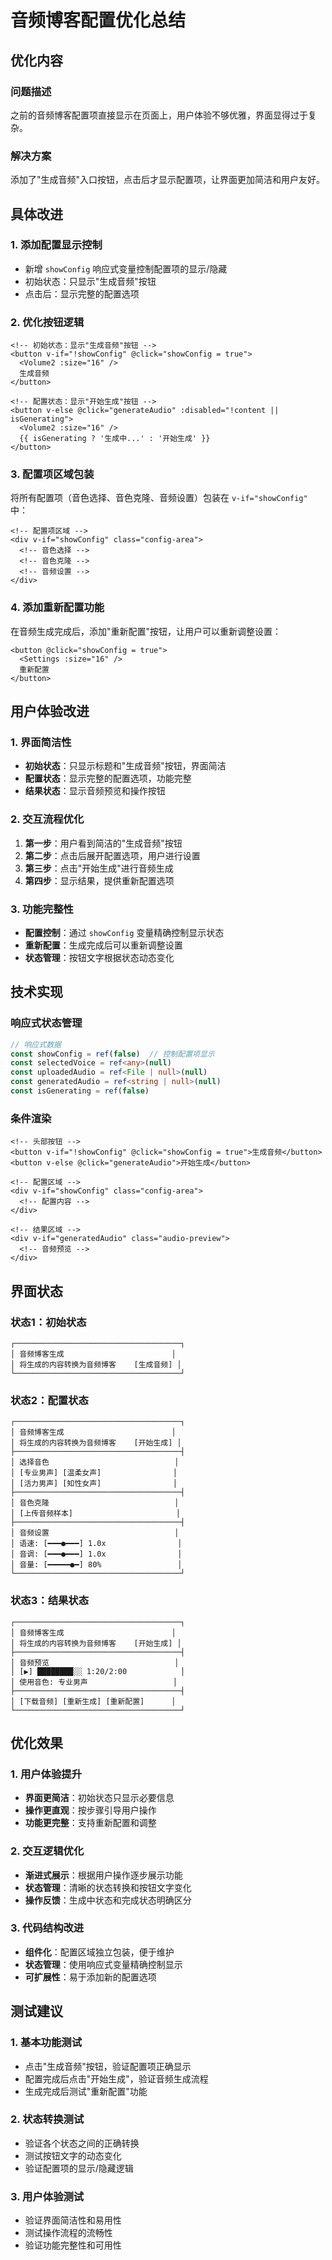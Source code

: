 # 音频博客配置优化总结

## 优化内容

### 问题描述
之前的音频博客配置项直接显示在页面上，用户体验不够优雅，界面显得过于复杂。

### 解决方案
添加了"生成音频"入口按钮，点击后才显示配置项，让界面更加简洁和用户友好。

## 具体改进

### 1. 添加配置显示控制
- 新增 `showConfig` 响应式变量控制配置项的显示/隐藏
- 初始状态：只显示"生成音频"按钮
- 点击后：显示完整的配置选项

### 2. 优化按钮逻辑
```vue
<!-- 初始状态：显示"生成音频"按钮 -->
<button v-if="!showConfig" @click="showConfig = true">
  <Volume2 :size="16" />
  生成音频
</button>

<!-- 配置状态：显示"开始生成"按钮 -->
<button v-else @click="generateAudio" :disabled="!content || isGenerating">
  <Volume2 :size="16" />
  {{ isGenerating ? '生成中...' : '开始生成' }}
</button>
```

### 3. 配置项区域包装
将所有配置项（音色选择、音色克隆、音频设置）包装在 `v-if="showConfig"` 中：

```vue
<!-- 配置项区域 -->
<div v-if="showConfig" class="config-area">
  <!-- 音色选择 -->
  <!-- 音色克隆 -->
  <!-- 音频设置 -->
</div>
```

### 4. 添加重新配置功能
在音频生成完成后，添加"重新配置"按钮，让用户可以重新调整设置：

```vue
<button @click="showConfig = true">
  <Settings :size="16" />
  重新配置
</button>
```

## 用户体验改进

### 1. 界面简洁性
- **初始状态**：只显示标题和"生成音频"按钮，界面简洁
- **配置状态**：显示完整的配置选项，功能完整
- **结果状态**：显示音频预览和操作按钮

### 2. 交互流程优化
1. **第一步**：用户看到简洁的"生成音频"按钮
2. **第二步**：点击后展开配置选项，用户进行设置
3. **第三步**：点击"开始生成"进行音频生成
4. **第四步**：显示结果，提供重新配置选项

### 3. 功能完整性
- **配置控制**：通过 `showConfig` 变量精确控制显示状态
- **重新配置**：生成完成后可以重新调整设置
- **状态管理**：按钮文字根据状态动态变化

## 技术实现

### 响应式状态管理
```typescript
// 响应式数据
const showConfig = ref(false)  // 控制配置项显示
const selectedVoice = ref<any>(null)
const uploadedAudio = ref<File | null>(null)
const generatedAudio = ref<string | null>(null)
const isGenerating = ref(false)
```

### 条件渲染
```vue
<!-- 头部按钮 -->
<button v-if="!showConfig" @click="showConfig = true">生成音频</button>
<button v-else @click="generateAudio">开始生成</button>

<!-- 配置区域 -->
<div v-if="showConfig" class="config-area">
  <!-- 配置内容 -->
</div>

<!-- 结果区域 -->
<div v-if="generatedAudio" class="audio-preview">
  <!-- 音频预览 -->
</div>
```

## 界面状态

### 状态1：初始状态
```
┌─────────────────────────────────────┐
│ 音频博客生成                        │
│ 将生成的内容转换为音频博客    [生成音频] │
└─────────────────────────────────────┘
```

### 状态2：配置状态
```
┌─────────────────────────────────────┐
│ 音频博客生成                        │
│ 将生成的内容转换为音频博客    [开始生成] │
├─────────────────────────────────────┤
│ 选择音色                            │
│ [专业男声] [温柔女声]                │
│ [活力男声] [知性女声]                │
├─────────────────────────────────────┤
│ 音色克隆                            │
│ [上传音频样本]                       │
├─────────────────────────────────────┤
│ 音频设置                            │
│ 语速: [━━━●━━━] 1.0x                │
│ 音调: [━━━●━━━] 1.0x                │
│ 音量: [━━━━━●━] 80%                 │
└─────────────────────────────────────┘
```

### 状态3：结果状态
```
┌─────────────────────────────────────┐
│ 音频博客生成                        │
│ 将生成的内容转换为音频博客    [开始生成] │
├─────────────────────────────────────┤
│ 音频预览                            │
│ [▶] ████████░░ 1:20/2:00            │
│ 使用音色: 专业男声                   │
├─────────────────────────────────────┤
│ [下载音频] [重新生成] [重新配置]      │
└─────────────────────────────────────┘
```

## 优化效果

### 1. 用户体验提升
- **界面更简洁**：初始状态只显示必要信息
- **操作更直观**：按步骤引导用户操作
- **功能更完整**：支持重新配置和调整

### 2. 交互逻辑优化
- **渐进式展示**：根据用户操作逐步展示功能
- **状态管理**：清晰的状态转换和按钮文字变化
- **操作反馈**：生成中状态和完成状态明确区分

### 3. 代码结构改进
- **组件化**：配置区域独立包装，便于维护
- **状态管理**：使用响应式变量精确控制显示
- **可扩展性**：易于添加新的配置选项

## 测试建议

### 1. 基本功能测试
- 点击"生成音频"按钮，验证配置项正确显示
- 配置完成后点击"开始生成"，验证音频生成流程
- 生成完成后测试"重新配置"功能

### 2. 状态转换测试
- 验证各个状态之间的正确转换
- 测试按钮文字的动态变化
- 验证配置项的显示/隐藏逻辑

### 3. 用户体验测试
- 验证界面简洁性和易用性
- 测试操作流程的流畅性
- 验证功能完整性和可用性
